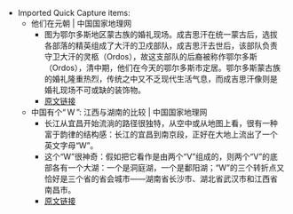 - Imported Quick Capture items:
    - 他们在元朝 | 中国国家地理网
        - 图为鄂尔多斯地区蒙古族的婚礼现场。成吉思汗在统一蒙古后，选拔各部落的精英组成了大汗的卫戍部队，成吉思汗去世后，该部队负责守卫大汗的灵柩（Ordos），故这支部队的后裔被称作鄂尔多斯（Ordos），清中期，他们在今天的鄂尔多斯市定居。鄂尔多斯蒙古族的婚礼隆重热烈，传统之中又不乏现代生活气息，而成吉思汗像则是婚礼现场不可或缺的装饰物。
        - [原文链接](http://www.dili360.com/ch/article/p54f96446238bc04.htm)
    - 中国有个“ W ”: 江西与湖南的比较 | 中国国家地理网
        - 长江从宜昌开始流淌的路径很独特，从空中或从地图上看，很有一种富于韵律的结构感：长江的宜昌到南京段，正好在大地上流出了一个英文字母“W”。
        - 这个“W”很神奇：假如把它看作是由两个“V”组成的，则两个“V”的底部各有一个大湖：一个是洞庭湖，一个是鄱阳湖；“W”的三个转折点又恰好是三个省的省会城市——湖南省长沙市、湖北省武汉市和江西省南昌市。
        - [原文链接](http://www.dili360.com/cng/article/p63bbdfe261f3772.htm)
